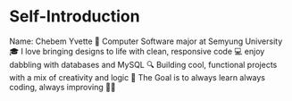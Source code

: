 # Self-Introduction
Name: Chebem Yvette 🌟
Computer Software major at Semyung University 🎓
I love bringing designs to life with clean, responsive code 💻 enjoy dabbling with databases and MySQL 🔍
Building cool, functional projects with a mix of creativity and logic 🚀
The Goal is to always learn always coding, always improving 👩‍💻
